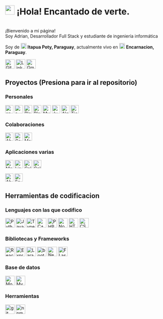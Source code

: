 <h1><img src="https://emojis.slackmojis.com/emojis/images/1531849430/4246/blob-sunglasses.gif?1531849430" width="30"/> ¡Hola! Encantado de verte.</h1>


<p><br>¡Bienvenido a mi página!</b> </br>Soy Adrian, Desarrollador Full Stack y estudiante de ingeniería informática</p>
<p>Soy de <img src="https://user-images.githubusercontent.com/113633896/232132113-99aece76-2df9-4fea-8396-c0c043dd73e6.png" width="18"/> <b>Itapua Poty, Paraguay</b>, actualmente vivo en <img src="https://user-images.githubusercontent.com/113633896/232132113-99aece76-2df9-4fea-8396-c0c043dd73e6.png" width="18"/> <b>Encarnacion, Paraguay</b>.</p>
<p><a href="https://github.com/AdrianCM21/" target="_blank"><img alt="Github" src="https://img.shields.io/badge/GitHub-%2312100E .svg?&style=para-la-insignia&logo=Github&logoColor=blanco" height="30"/></a> <a href="https://www.linkedin.com/in/adrian-casco-morinigo-395b7a250" target="_blank"><img alt="LinkedIn" src="https://img.shields.io/badge/linkedin-%230077B5.svg?&style=for-the -insignia&logo=linkedin&logoColor=blanco" height="30"/></a> <a href="mailto:adriancasco2002@gmail.com/" target="_blank"><img alt="Gmail" src="https://img.shields.io/badge/Gmail-D14836?style=for-the-badge&logo=gmail&logoColor=white" height="30" /></a>

 ## Proyectos (Presiona para ir al repositorio)
  
  ### Personales 
  <a href='https://github.com/AdrianCM21/Ykuatia-Back-End' target="_BLANK"><img alt="app" src="https://img.shields.io/badge/Proyecto-Ykuatia%20(Node)-blue" height="26" /></a> 
  <a href='https://github.com/AdrianCM21/Ykuatia-Front-End' target="_BLANK"><img alt="a" src="https://img.shields.io/badge/Proyecto-Ykuatia%20(React)-blue" height="26" /></a> 
  <a href='https://github.com/AdrianCM21/blog-django' target="_BLANK"><img alt="Blog app" src="https://img.shields.io/badge/Proyecto-Blog%20(Django)-blue" height="26" /></a> 
   <a href='https://github.com/AdrianCM21/blog-react-native' target="_BLANK"><img alt="Blog app movil" src="https://img.shields.io/badge/Proyecto-Blog%20(React%20Native)-blue" height="26" /></a> 
   <a href='https://github.com/AdrianCM21/Proyecto-Administrador' target="_BLANK"><img alt="My admin" src="https://img.shields.io/badge/Proyecto-My%20admin-blue" height="26" /></a> 
  <a href='https://github.com/AdrianCM21/Juego_de_mesa-Meta' target="_BLANK"><img alt="Juego de mesa" src="https://img.shields.io/badge/Proyecto-Juego%20de%20mesa-blue" height="26" /></a> 
  <a href='https://github.com/AdrianCM21/PROYECTO-Algoritmo' target="_BLANK"><img alt="Algoritmos" src="https://img.shields.io/badge/Proyecto-Algoritmos-blue" height="26" /></a> 
 <a href='https://github.com/AdrianCM21/PROYECTO-Tienda-Mascotas' target="_BLANK"><img alt="Tienda de mascotas" src="https://img.shields.io/badge/Proyecto-Tienda%20de%20Mascotas-blue" height="26" /></a>
  
  ### Colaboraciones
  <a href='https://github.com/rodmacPy/voluntariado-abuelos' target="_BLANK"><img alt="Abuelas" src="https://img.shields.io/badge/Proyecto-Voluntariado%20Abuelos-blue" height="26" /></a> 
 <a href='https://github.com/proyeclenguaje/Cartas-contra-la-humanidad' target="_BLANK"><img alt="Cartas contra humanidad" src="https://img.shields.io/badge/Proyecto-Cartas%20Contra%20Humanidad-blue" height="26" /></a> 
 <a href='https://github.com/emiliogobe3576/momarandu' target="_BLANK"><img alt="Momarandu" src="https://img.shields.io/badge/Proyecto-Momarandu-blue" height="26" /></a> 
 
  ### Aplicaciones varias
  <a href='https://github.com/AdrianCM21/Mini_Proyecto-Speed_Typing' target="_BLANK"><img alt="Mecanografia" src="https://img.shields.io/badge/Aplicaci%C3%B3n%20-Mecanografia-orange" height="26" /></a>
  <a href='https://github.com/AdrianCM21/Mini_Proyecto-Lista_de_tareas' target="_BLANK"><img alt="Lista de tareas" src="https://img.shields.io/badge/Aplicaci%C3%B3n%20-Listas%20Tareas-orange" height="26" /></a>
  <a href='https://github.com/AdrianCM21/Mini_Proyecto-Calculadora' target="_BLANK"><img alt="Calculadora" src="https://img.shields.io/badge/Aplicaci%C3%B3n%20-Calculadora-orange" height="26" /></a>
  <a href='https://github.com/AdrianCM21/Mini-Proyecto-Calculadora-basal' target="_BLANK"><img alt="Calculadora basal" src="https://img.shields.io/badge/Aplicaci%C3%B3n%20-Calculadora%20Basal-orange" height="26" /></a>
  
   <a href='https://github.com/AdrianCM21/Mini_Juego-Ahorcados' target="_BLANK"><img alt="Ahorcados" src="https://img.shields.io/badge/MiniJuego-Ahorcados-green" height="26" /></a>
   <a href='https://github.com/AdrianCM21/Mini_Juego-Par' target="_BLANK"><img alt="Encuentra su par" src="https://img.shields.io/badge/MiniJuego-Encuentra%20su%20par-green" height="26" /></a>
  
## Herramientas de codificacion 
### Lenguajes con las que codifico
 <p> <img alt="Python" src="https://img.shields.io/badge/Python-3776AB?style=for-the-badge&logo=python&logoColor=white" height="30" />
  <img alt="JavaScript" src="https://img.shields.io/badge/JavaScript-F7DF1E?style=for-the-badge&logo=javascript&logoColor=black" height="30" />
  <img alt="TypeScript" src="https://img.shields.io/badge/-TypeScript-007ACC?style=flat-square&logo=typescript&logoColor=white" height="30"/>
  <img alt="C++" src="https://img.shields.io/badge/C%2B%2B-00599C?style=for-the-badge&logo=c%2B%2B&logoColor=white" height="30" />
  <img alt="PHP" src="https://img.shields.io/badge/PHP-777BB4?style=for-the-badge&logo=php&logoColor=white" height="30"/>
  <img alt="Nodejs" src="https://img.shields.io/badge/-Nodejs-43853d?style=flat-square&logo=Node.js&logoColor=white" height="30"/>
  <img alt="HTML" src="https://img.shields.io/badge/HTML-239120?style=for-the-badge&logo=html5&logoColor=white" height="30" />
  <img alt="CSS" src="https://img.shields.io/badge/CSS-239120?&style=for-the-badge&logo=css3&logoColor=white" height="30" /></p>
 
### Bibliotecas y Frameworks
 <p> <img alt="React" src="https://img.shields.io/badge/React-20232A?style=for-the-badge&logo=react&logoColor=61DAFB" height="30"/>
  <img alt="Express" src="https://img.shields.io/badge/Express.js-404D59?style=for-the-badge" height="30" />
  <img alt="Laravel" src="https://img.shields.io/badge/Laravel-FF2D20?style=for-the-badge&logo=laravel&logoColor=white" height="30" />
  <img alt="bootstrap" src="https://img.shields.io/badge/Bootstrap-563D7C?style=for-the-badge&logo=bootstrap&logoColor=white" height="30" />
  <img alt="NestJs" src="https://img.shields.io/badge/-NestJs-ea2845?style=flat-square&logo=nestjs&logoColor=white" height="30"/>
  <img alt="FLask" src="https://img.shields.io/badge/Flask-000000?style=for-the-badge&logo=flask&logoColor=white" height="30" /></p>

### Base de datos
  <p> <img alt="MongoDB" src="https://img.shields.io/badge/-MongoDB-13aa52?style=flat-square&logo=mongodb&logoColor=white" height="30"/>
  <img alt="MySQL" src="https://img.shields.io/badge/MySQL-00000F?style=for-the-badge&logo=mysql&logoColor=white" height="30" /></p>

### Herramientas
 <p> <img alt="git" src="https://img.shields.io/badge/-Git-F05032?style=flat-square&logo=git&logoColor=white" height="30"/>
  <img alt="npm" src="https://img.shields.io/badge/-NPM-CB3837?style=flat-square&logo=npm&logoColor=white" height="30"/>

  </p>
